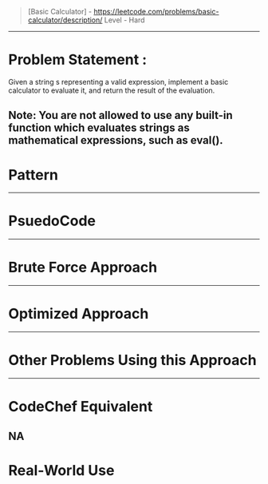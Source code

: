 > [Basic Calculator] - https://leetcode.com/problems/basic-calculator/description/
> Level - Hard
--------------------------------------------------------------------------------------------------------------------------------------
# Problem Statement : 

Given a string s representing a valid expression, implement a basic calculator to evaluate it, and return the result of the evaluation.

Note: You are not allowed to use any built-in function which evaluates strings as mathematical expressions, such as eval().
--------------------------------------------------------------------------------------------------------------------------------------
# Pattern

--------------------------------------------------------------------------------------------------------------------------------------
# PsuedoCode

--------------------------------------------------------------------------------------------------------------------------------------
# Brute Force Approach


--------------------------------------------------------------------------------------------------------------------------------------
# Optimized Approach


--------------------------------------------------------------------------------------------------------------------------------------
# Other Problems Using this Approach

--------------------------------------------------------------------------------------------------------------------------------------
# CodeChef Equivalent
NA
--------------------------------------------------------------------------------------------------------------------------------------
# Real-World Use
